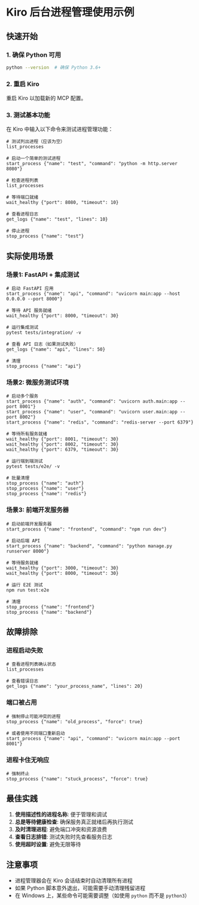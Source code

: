 # Kiro 后台进程管理使用示例

## 快速开始

### 1. 确保 Python 可用
```bash
python --version  # 确保 Python 3.6+
```

### 2. 重启 Kiro
重启 Kiro 以加载新的 MCP 配置。

### 3. 测试基本功能

在 Kiro 中输入以下命令来测试进程管理功能：

```
# 测试列出进程（应该为空）
list_processes

# 启动一个简单的测试进程
start_process {"name": "test", "command": "python -m http.server 8080"}

# 检查进程列表
list_processes

# 等待端口就绪
wait_healthy {"port": 8080, "timeout": 10}

# 查看进程日志
get_logs {"name": "test", "lines": 10}

# 停止进程
stop_process {"name": "test"}
```

## 实际使用场景

### 场景1: FastAPI + 集成测试

```
# 启动 FastAPI 应用
start_process {"name": "api", "command": "uvicorn main:app --host 0.0.0.0 --port 8000"}

# 等待 API 服务就绪
wait_healthy {"port": 8000, "timeout": 30}

# 运行集成测试
pytest tests/integration/ -v

# 查看 API 日志（如果测试失败）
get_logs {"name": "api", "lines": 50}

# 清理
stop_process {"name": "api"}
```

### 场景2: 微服务测试环境

```
# 启动多个服务
start_process {"name": "auth", "command": "uvicorn auth.main:app --port 8001"}
start_process {"name": "user", "command": "uvicorn user.main:app --port 8002"}  
start_process {"name": "redis", "command": "redis-server --port 6379"}

# 等待所有服务就绪
wait_healthy {"port": 8001, "timeout": 30}
wait_healthy {"port": 8002, "timeout": 30}
wait_healthy {"port": 6379, "timeout": 30}

# 运行端到端测试
pytest tests/e2e/ -v

# 批量清理
stop_process {"name": "auth"}
stop_process {"name": "user"}
stop_process {"name": "redis"}
```

### 场景3: 前端开发服务器

```
# 启动前端开发服务器
start_process {"name": "frontend", "command": "npm run dev"}

# 启动后端 API
start_process {"name": "backend", "command": "python manage.py runserver 8000"}

# 等待服务就绪
wait_healthy {"port": 3000, "timeout": 30}
wait_healthy {"port": 8000, "timeout": 30}

# 运行 E2E 测试
npm run test:e2e

# 清理
stop_process {"name": "frontend"}
stop_process {"name": "backend"}
```

## 故障排除

### 进程启动失败
```
# 查看进程列表确认状态
list_processes

# 查看错误日志
get_logs {"name": "your_process_name", "lines": 20}
```

### 端口被占用
```
# 强制停止可能冲突的进程
stop_process {"name": "old_process", "force": true}

# 或者使用不同端口重新启动
start_process {"name": "api", "command": "uvicorn main:app --port 8001"}
```

### 进程卡住无响应
```
# 强制终止
stop_process {"name": "stuck_process", "force": true}
```

## 最佳实践

1. **使用描述性的进程名称**: 便于管理和调试
2. **总是等待健康检查**: 确保服务真正就绪后再执行测试
3. **及时清理进程**: 避免端口冲突和资源浪费
4. **查看日志排错**: 测试失败时先查看服务日志
5. **使用超时设置**: 避免无限等待

## 注意事项

- 进程管理器会在 Kiro 会话结束时自动清理所有进程
- 如果 Python 脚本意外退出，可能需要手动清理残留进程
- 在 Windows 上，某些命令可能需要调整（如使用 `python` 而不是 `python3`）